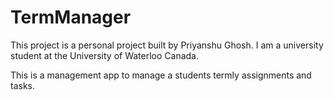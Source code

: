 # TermManager

This project is a personal project built by Priyanshu Ghosh. I am a university student at the University of Waterloo Canada.

This is a management app to manage a students termly assignments and tasks.
